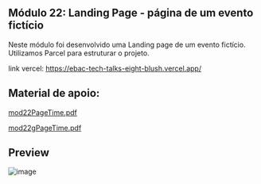 ## Módulo 22: Landing Page - página de um evento fictício
Neste módulo foi desenvolvido uma Landing page de um evento fictício. Utilizamos Parcel para estruturar o projeto.

link vercel: https://ebac-tech-talks-eight-blush.vercel.app/

## Material de apoio:
[mod22PageTime.pdf](https://github.com/DGzzzzz/Repositorio_arquivos_externos/blob/main/materialApoio/mod22PageTime.pdf)

[mod22gPageTime.pdf](https://github.com/DGzzzzz/Repositorio_arquivos_externos/blob/main/materialApoio/mod22gPageTime.pdf)

## Preview
![image](https://github.com/DGzzzzz/ebac_tech_talks/assets/132670815/aef3b28b-07b2-460d-b87b-024c727f70f6)
